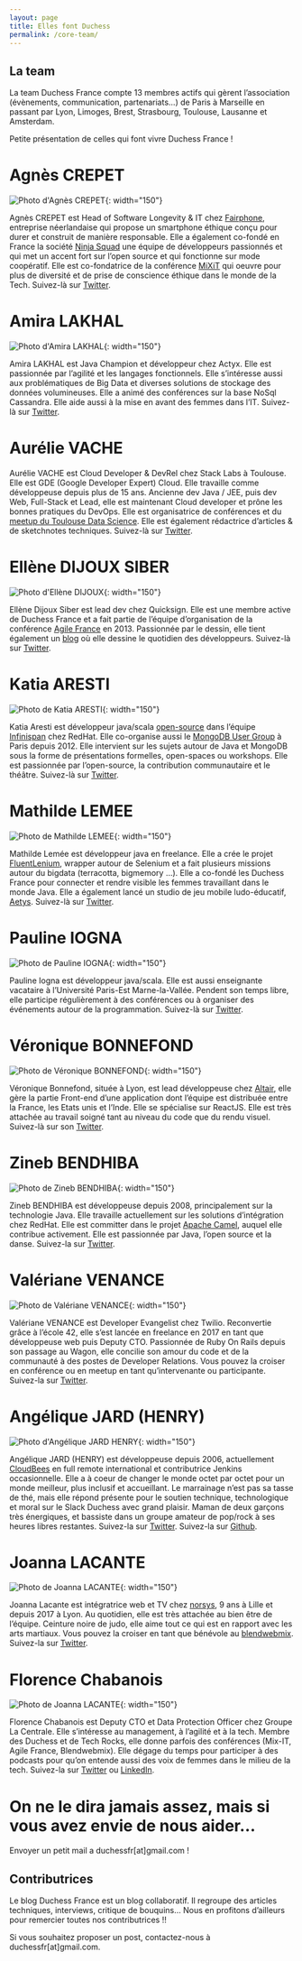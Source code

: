```yaml
---
layout: page
title: Elles font Duchess
permalink: /core-team/
---
```


## La team
La team Duchess France compte 13 membres actifs qui gèrent l’association (évènements, communication, partenariats…) de Paris à Marseille en passant par Lyon, Limoges, Brest, Strasbourg, Toulouse, Lausanne et Amsterdam.

Petite présentation de celles qui font vivre Duchess France !

# Agnès CREPET
![Photo d'Agnès CREPET](/assets/core-team/Agnes-Crepet-300x300.jpg){: width="150"}

Agnès CREPET est Head of Software Longevity & IT chez [Fairphone](https://www.fairphone.com/en/), entreprise néerlandaise qui propose un smartphone éthique conçu pour durer et construit de manière responsable. Elle a également co-fondé en France la société [Ninja Squad](https://ninja-squad.fr/) une équipe de développeurs passionnés et qui met un accent fort sur l’open source et qui fonctionne sur mode coopératif. Elle est  co-fondatrice de la conférence [MiXiT](https://mixitconf.org/en/) qui oeuvre pour plus de diversité et de prise de conscience éthique dans le monde de la Tech.
Suivez-là sur [Twitter](https://twitter.com/agnes_crepet).

# Amira LAKHAL
![Photo d'Amira LAKHAL](/assets/core-team/amira_lakhal.png){: width="150"}

Amira LAKHAL est Java Champion et développeur chez Actyx. Elle est passionnée par l’agilité et les langages fonctionnels. Elle s’intéresse aussi aux problématiques de Big Data et diverses solutions de stockage des données volumineuses. Elle a animé des conférences sur la base NoSql Cassandra. Elle aide aussi à la mise en avant des femmes dans l’IT.
Suivez-là sur [Twitter](https://twitter.com/MiraLak).

# Aurélie VACHE

Aurélie VACHE est Cloud Developer & DevRel chez Stack Labs à Toulouse. Elle est GDE (Google Developer Expert) Cloud. Elle travaille comme développeuse depuis plus de 15 ans. Ancienne dev Java / JEE, puis dev Web, Full-Stack et Lead, elle est maintenant Cloud developer et prône les bonnes pratiques du DevOps. Elle est organisatrice de conférences et du [meetup du Toulouse Data Science](https://www.meetup.com/fr-FR/Tlse-Data-Science/). Elle est également rédactrice d’articles & de sketchnotes techniques.
Suivez-là sur [Twitter](https://twitter.com/aurelievache).

# Ellène DIJOUX SIBER
![Photo d'Ellène DIJOUX](/assets/core-team/ellene_dijoux.png){: width="150"}

Ellène Dijoux Siber est lead dev chez Quicksign. Elle est une membre active de Duchess France et a fait partie de l’équipe d’organisation de la conférence [Agile France](https://conference-agile.fr/) en 2013. Passionnée par le dessin, elle tient également un [blog](https://uneviededev.wordpress.com/) où elle dessine le quotidien des développeurs.
Suivez-là sur [Twitter](https://twitter.com/ElleneSiber).

# Katia ARESTI
![Photo de Katia ARESTI](/assets/core-team/katia_aresti.png){: width="150"}

Katia Aresti est développeur java/scala [open-source](https://github.com/karesti) dans l’équipe [Infinispan](https://infinispan.org/) chez RedHat. Elle co-organise aussi le [MongoDB User Group](https://www.meetup.com/fr-FR/Paris-MongoDB-User-Group/) à Paris depuis 2012. Elle intervient sur les sujets autour de Java et MongoDB sous la forme de présentations formelles, open-spaces ou workshops. Elle est passionnée par l’open-source, la contribution communautaire et le théâtre.
Suivez-là sur [Twitter](https://twitter.com/karesti).

# Mathilde LEMEE
![Photo de Mathilde LEMEE](/assets/core-team/mathilde_lemee.png){: width="150"}
 
Mathilde Lemée est développeur java en freelance. Elle a crée le projet [FluentLenium](https://github.com/FluentLenium/FluentLenium), wrapper autour de Selenium et a fait plusieurs missions autour du bigdata (terracotta, bigmemory …). Elle a co-fondé les Duchess France pour connecter et rendre visible les femmes travaillant dans le monde Java. Elle a également lancé un studio de jeu mobile ludo-éducatif, [Aetys](http://www.aetys.fr/).
Suivez-là sur [Twitter](https://twitter.com/MathildeLemee).

# Pauline IOGNA
![Photo de Pauline IOGNA](/assets/core-team/pauline-iogna.jpg){: width="150"}

Pauline Iogna est développeur java/scala. Elle est aussi enseignante vacataire à l’Université Paris-Est Marne-la-Vallée. Pendent son temps libre, elle participe régulièrement à des conférences ou à organiser des événements autour de la programmation.
Suivez-là sur [Twitter](https://twitter.com/pauline_io).

# Véronique BONNEFOND
![Photo de Véronique BONNEFOND](/assets/core-team/vero-1600.jpg){: width="150"}
 
Véronique Bonnefond, située à Lyon, est lead développeuse chez [Altair](https://www.altair.com/), elle gère la partie Front-end d’une application dont l’équipe est distribuée entre la France, les Etats unis et l’Inde. Elle se spécialise sur ReactJS. Elle est très attachée au travail soigné tant au niveau du code que du rendu visuel.
Suivez-là sur son [Twitter](https://twitter.com/bonnefondvero).

# Zineb BENDHIBA
![Photo de Zineb BENDHIBA](/assets/core-team/zineb-1-300x300.jpg){: width="150"}

Zineb BENDHIBA est développeuse depuis 2008, principalement sur la technologie Java. Elle travaille actuellement sur les solutions d’intégration chez RedHat. Elle est committer dans le projet [Apache Camel](https://camel.apache.org/), auquel elle contribue activement. Elle est passionnée par Java, l’open source et la danse.
Suivez-la sur [Twitter](https://twitter.com/ZinebBendhiba).

# Valériane VENANCE
![Photo de Valériane VENANCE](/assets/core-team/valeriane.jpeg){: width="150"}

Valériane VENANCE est Developer Evangelist chez Twilio. Reconvertie grâce à l’école 42, elle s’est lancée en freelance en 2017 en tant que développeuse web puis Deputy CTO. Passionnée de Ruby On Rails depuis son passage au Wagon, elle concilie son amour du code et de la communauté à des postes de Developer Relations. Vous pouvez la croiser en conférence ou en meetup en tant qu’intervenante ou participante.
Suivez-la sur [Twitter](https://twitter.com/valeriane_IT).

# Angélique JARD (HENRY) 
![Photo d'Angélique JARD HENRY](/assets/core-team/angie-e1617697051713.jpg){: width="150"}

Angélique JARD (HENRY) est développeuse depuis 2006, actuellement [CloudBees](https://www.cloudbees.com/) en full remote international et contributrice Jenkins occasionnelle. Elle a à coeur de changer le monde octet par octet pour un monde meilleur, plus inclusif et accueillant. Le marrainage n’est pas sa tasse de thé, mais elle répond présente pour le soutien technique, technologique et moral sur le Slack Duchess avec grand plaisir. Maman de deux garçons très énergiques, et bassiste dans un groupe amateur de pop/rock à ses heures libres restantes.
Suivez-la sur [Twitter](https://twitter.com/aHenryJard).
Suivez-la sur [Github](https://github.com/aHenryJard).

# Joanna LACANTE
![Photo de Joanna LACANTE](/assets/core-team/jla-profil-300x300.jpg){: width="150"}

Joanna Lacante est intégratrice web et TV chez [norsys](https://www.norsys.fr/), 9 ans à Lille et depuis 2017 à Lyon. Au quotidien, elle est très attachée au bien être de l’équipe. Ceinture noire de judo, elle aime tout ce qui est en rapport avec les arts martiaux. Vous pouvez la croiser en tant que bénévole au [blendwebmix](https://www.blendwebmix.com/en/).
Suivez-la sur [Twitter](https://twitter.com/joanna_lacante).

# Florence Chabanois
![Photo de Joanna LACANTE](/assets/core-team/fchabanois-corpo-xs.jpg){: width="150"}

Florence Chabanois est Deputy CTO et Data Protection Officer chez Groupe La Centrale. Elle s’intéresse au management, à l’agilité et à la tech. Membre des Duchess et de Tech Rocks, elle donne parfois des conférences (Mix-IT, Agile France, Blendwebmix). Elle dégage du temps pour participer à des podcasts pour qu’on entende aussi des voix de femmes dans le milieu de la tech.
Suivez-la sur [Twitter](https://twitter.com/fchabanois) ou [LinkedIn](https://www.linkedin.com/in/florencechabanois/).

# On ne le dira jamais assez, mais si vous avez envie de nous aider…
Envoyer un petit mail a duchessfr[at]gmail.com !


## Contributrices

Le blog Duchess France est un blog collaboratif. Il regroupe des articles techniques, interviews, critique de bouquins… Nous en profitons d’ailleurs pour remercier toutes nos contributrices !!

Si vous souhaitez proposer un post, contactez-nous à duchessfr[at]gmail.com.

